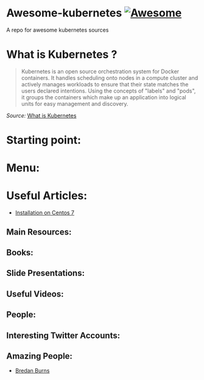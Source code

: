 # Awesome-kubernetes [![Awesome](https://cdn.rawgit.com/sindresorhus/awesome/d7305f38d29fed78fa85652e3a63e154dd8e8829/media/badge.svg)](https://github.com/sindresorhus/awesome)
A repo for awesome kubernetes sources

# What is Kubernetes ?

> Kubernetes is an open source orchestration system for Docker containers. It handles scheduling onto nodes in a compute cluster and actively manages workloads to ensure that their state matches the users declared intentions. Using the concepts of "labels" and "pods", it groups the containers which make up an application into logical units for easy management and discovery.

_Source:_ [What is Kubernetes](https://www.kubernetes.io/)

# Starting point:

# Menu:

# Useful Articles:

* [Installation on Centos 7](http://www.severalnines.com/blog/installing-kubernetes-cluster-minions-centos7-manage-pods-services)

## Main Resources:

## Books:

## Slide Presentations:

## Useful Videos:

## People:

## Interesting Twitter Accounts:

## Amazing People:

* [Bredan Burns](https://twitter.com/brendandburns)






